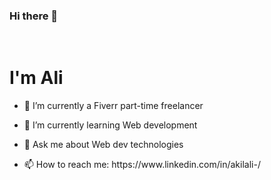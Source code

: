 ### Hi there 👋
<br/>
<h1>I'm Ali</h1>
<div>
  <ul>
    <li>
      <p>
 🔭 I’m currently a Fiverr part-time freelancer
      </p>
     </li>
     <li>
       <p>
 🌱 I’m currently learning Web development
          </p>
     </li>
    <li>
       <p>
 💬 Ask me about Web dev technologies
           </p>
     </li>
     <li>
       <p>
 📫 How to reach me: https://www.linkedin.com/in/akilali-/
       </p>
     </li>
  </ul>
</div>
